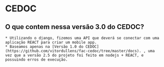 CEDOC
===============

## O que contem nessa versão 3.0 do CEDOC? 

    * Utilizando o django, fizemos uma API que deverá se conectar com uma aplicação REACT para criar um mobile app.
    * Baseamos apenas na [Versão 1.0 do CEDOC](https://github.com/vitordullens/fac-cedoc/tree/master/docs). , uma vez que a versão 2.5 do projeto foi feito em nodejs + REACT, e possuindo erros de execução.

